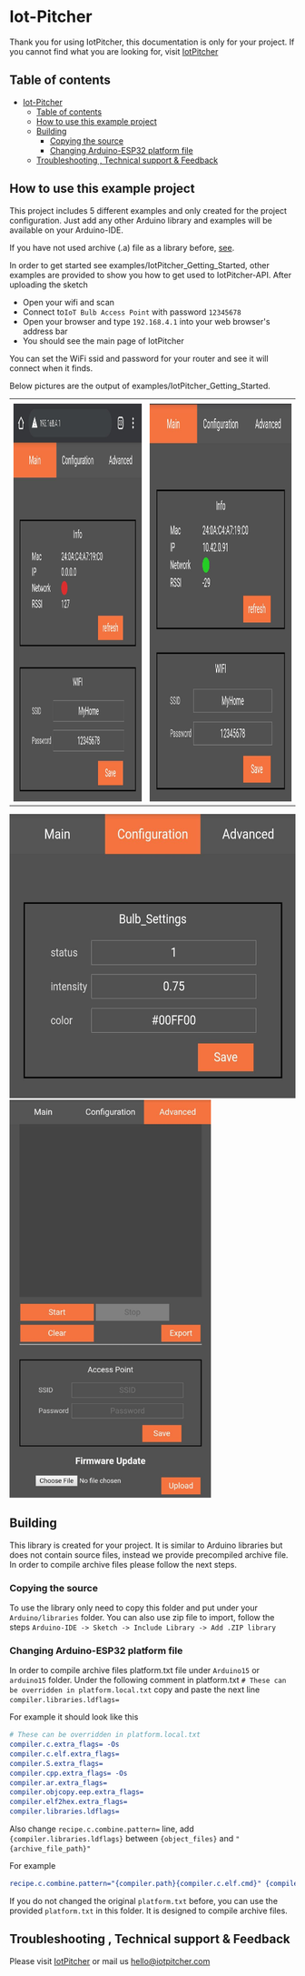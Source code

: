 # Iot-Pitcher

Thank you for using IotPitcher, this documentation is only for your project. If you cannot find what you are looking for, visit [IotPitcher](https://www.iotpitcher.com)

## Table of contents

- [Iot-Pitcher](#iot-pitcher)
  - [Table of contents](#table-of-contents)
  - [How to use this example project](#how-to-use-this-example-project)  
  - [Building](#building)
    - [Copying the source](#copying-the-source)
    - [Changing Arduino-ESP32 platform file](#changing-arduino-esp32-platform-file)
  - [Troubleshooting , Technical support & Feedback](#troubleshooting--technical-support--feedback)


## How to use this example project

This project includes 5 different examples and only created for the project configuration. Just add any other Arduino library and examples will be available on your Arduino-IDE.

If you have not used archive (.a) file as a library before, [see](#building). 

In order to get started see examples/IotPitcher_Getting_Started, other examples are provided to show you how to get used to IotPitcher-API. After uploading the sketch 

- Open your wifi and scan
- Connect to`IoT Bulb Access Point` with password `12345678` 
- Open your browser and type `192.168.4.1` into your web browser's address bar
- You should see the main page of IotPitcher

You can set the WiFi ssid and password for your router and see it will connect when it finds.

Below pictures are the output of examples/IotPitcher_Getting_Started. 

<table class="mytable">
  <th>
    <tr>
      <td><img src="docs/main_page_no_connection.jpeg" height="700" /></td>
      <td><img src="docs/main_page_connection.jpeg"  height="700" /></td>
    </tr>
</table>

<img src="docs/configuration.jpeg"  height="500" />
     
<img src="docs/advanced1.jpeg" alt="drawing" height="700" />




## Building
This library is created for your project. It is similar to Arduino libraries but does not contain source files, instead we provide precompiled archive file. In order to compile archive files please follow the next steps.

### Copying the source
To use the library only need to copy this folder and put under your `Arduino/libraries` folder. You can also use zip file to import, follow the steps `Arduino-IDE -> Sketch -> Include Library -> Add .ZIP library ` 

### Changing Arduino-ESP32 platform file
In order to compile archive files platform.txt file under `Arduino15` or `arduino15` folder.
Under the following comment in platform.txt `# These can be overridden in platform.local.txt` copy and paste the next line `compiler.libraries.ldflags=`

For example it should look like this
```cmake
# These can be overridden in platform.local.txt
compiler.c.extra_flags= -Os
compiler.c.elf.extra_flags=
compiler.S.extra_flags=
compiler.cpp.extra_flags= -Os
compiler.ar.extra_flags=
compiler.objcopy.eep.extra_flags=
compiler.elf2hex.extra_flags=
compiler.libraries.ldflags=
```

Also change `recipe.c.combine.pattern=` line, add `{compiler.libraries.ldflags}` between `{object_files}` and `"{archive_file_path}"`

For example
```cmake
recipe.c.combine.pattern="{compiler.path}{compiler.c.elf.cmd}" {compiler.c.elf.flags} {compiler.c.elf.extra_flags} -Wl,--start-group {object_files} {compiler.libraries.ldflags} "{archive_file_path}" {compiler.c.elf.libs} -Wl,--end-group -Wl,-EL -o "{build.path}/{build.project_name}.elf"
```
If you do not changed the original `platform.txt` before, you can use the provided `platform.txt` in this folder. It is designed to compile archive files.



## Troubleshooting , Technical support & Feedback
Please visit [IotPitcher](https://www.iotpitcher.com) or mail us hello@iotpitcher.com
